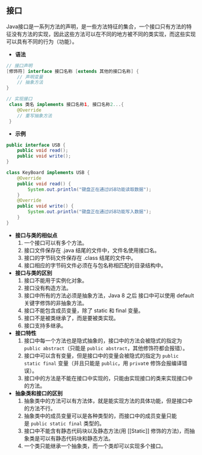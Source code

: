 ## 接口
Java接口是一系列方法的声明，是一些方法特征的集合，一个接口只有方法的特征没有方法的实现，因此这些方法可以在不同的地方被不同的类实现，而这些实现可以具有不同的行为（功能）。
- **语法**  
```java
// 接口声明
[修饰符] interface 接口名称 [extends 其他的接口名称] {
	// 声明变量
	// 抽象方法
}

// 实现接口
 class 类名 implements 接口名称1, 接口名称2...{
	@Override
	// 重写抽象方法
 }
```
- **示例**  
```java
public interface USB {  
    public void read();  
    public void write();  
}

class KeyBoard implements USB {
    @Override
    public void read() {
        System.out.println("键盘正在通过USB功能读取数据");
    }
    @Override
    public void write() {
        System.out.println("键盘正在通过USB功能写入数据");
    }
}
```
- **接口与类的相似点**  
	1. 一个接口可以有多个方法。
	2. 接口文件保存在 .java 结尾的文件中，文件名使用接口名。
	3. 接口的字节码文件保存在 .class 结尾的文件中。
	4. 接口相应的字节码文件必须在与包名称相匹配的目录结构中。
- **接口与类的区别**  
	1. 接口不能用于实例化对象。
	2. 接口没有构造方法。
	3. 接口中所有的方法必须是抽象方法，Java 8 之后 接口中可以使用 default 关键字修饰的非抽象方法。
	4. 接口不能包含成员变量，除了 static 和 final 变量。
	5. 接口不是被类继承了，而是要被类实现。
	6. 接口支持多继承。
- **接口特性**
	1. 接口中每一个方法也是隐式抽象的，接口中的方法会被隐式的指定为 `public abstract`（只能是 `public abstract`，其他修饰符都会报错）。
	2. 接口中可以含有变量，但是接口中的变量会被隐式的指定为 `public static final` 变量（并且只能是 `public`，用 `privat`e 修饰会报编译错误）。
	3. 接口中的方法是不能在接口中实现的，只能由实现接口的类来实现接口中的方法。
- **抽象类和接口的区别**
	1. 抽象类中的方法可以有方法体，就是能实现方法的具体功能，但是接口中的方法不行。
	2. 抽象类中的成员变量可以是各种类型的，而接口中的成员变量只能是 `public static final` 类型的。
	3. 接口中不能含有静态代码块以及静态方法(用 [[Static]] 修饰的方法)，而抽象类是可以有静态代码块和静态方法。
	4. 一个类只能继承一个抽象类，而一个类却可以实现多个接口。